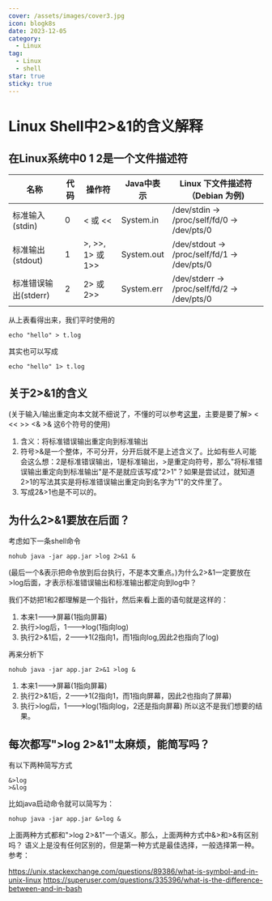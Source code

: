 ```yaml
---
cover: /assets/images/cover3.jpg
icon: blogk8s 
date: 2023-12-05
category:
  - Linux
tag:
  - Linux
  - shell
star: true
sticky: true
---
```


# Linux Shell中2>&1的含义解释

## 在Linux系统中0 1 2是一个文件描述符

| 名称                 | 代码 | 操作符           | Java中表示 | Linux 下文件描述符（Debian 为例)             |
| -------------------- | ---- | ---------------- | ---------- | -------------------------------------------- |
| 标准输入(stdin)      | 0    | < 或 <<          | System.in  | /dev/stdin -> /proc/self/fd/0 -> /dev/pts/0  |
| 标准输出(stdout)     | 1    | >, >>, 1> 或 1>> | System.out | /dev/stdout -> /proc/self/fd/1 -> /dev/pts/0 |
| 标准错误输出(stderr) | 2    | 2> 或 2>>        | System.err | /dev/stderr -> /proc/self/fd/2 -> /dev/pts/0 |

从上表看得出来，我们平时使用的
```shell
echo "hello" > t.log
```
其实也可以写成
```shell
echo "hello" 1> t.log
```
## 关于2>&1的含义
(关于输入/输出重定向本文就不细说了，不懂的可以参考[这里](http://www.runoob.com/linux/linux-shell-io-redirections.html)，主要是要了解> < << >> <& >& 这6个符号的使用)

 1. 含义：将标准错误输出重定向到标准输出
 2. 符号>&是一个整体，不可分开，分开后就不是上述含义了。比如有些人可能会这么想：2是标准错误输出，1是标准输出，>是重定向符号，那么"将标准错误输出重定向到标准输出"是不是就应该写成"2>1"？如果是尝试过，就知道2>1的写法其实是将标准错误输出重定向到名字为"1"的文件里了。
 3. 写成2&>1也是不可以的。

## 为什么2>&1要放在后面？
考虑如下一条shell命令
```shell
nohub java -jar app.jar >log 2>&1 &
```
(最后一个&表示把命令放到后台执行，不是本文重点。)为什么2>&1一定要放在>log后面，才表示标准错误输出和标准输出都定向到log中？

我们不妨把1和2都理解是一个指针，然后来看上面的语句就是这样的：
 1. 本来1--->屏幕(1指向屏幕)
 2. 执行>log后，1--->log(1指向log)
 3. 执行2>&1后，2--->1(2指向1，而1指向log,因此2也指向了log)

再来分析下
```shell
nohub java -jar app.jar 2>&1 >log &
```
 1. 本来1--->屏幕(1指向屏幕)
 2. 执行2>&1后，2--->1(2指向1，而1指向屏幕，因此2也指向了屏幕)
 3. 执行>log后，1--->log(1指向log，2还是指向屏幕)
所以这不是我们想要的结果。

## 每次都写">log 2>&1"太麻烦，能简写吗？
有以下两种简写方式
```shell
&>log
>&log
```
比如java启动命令就可以简写为：
```shell
nohup java -jar app.jar &>log &
```
上面两种方式都和">log 2>&1"一个语义。那么，上面两种方式中&>和>&有区别吗？
语义上是没有任何区别的，但是第一种方式是最佳选择，一般选择第一种。
参考：

 https://unix.stackexchange.com/questions/89386/what-is-symbol-and-in-unix-linux
 https://superuser.com/questions/335396/what-is-the-difference-between-and-in-bash

